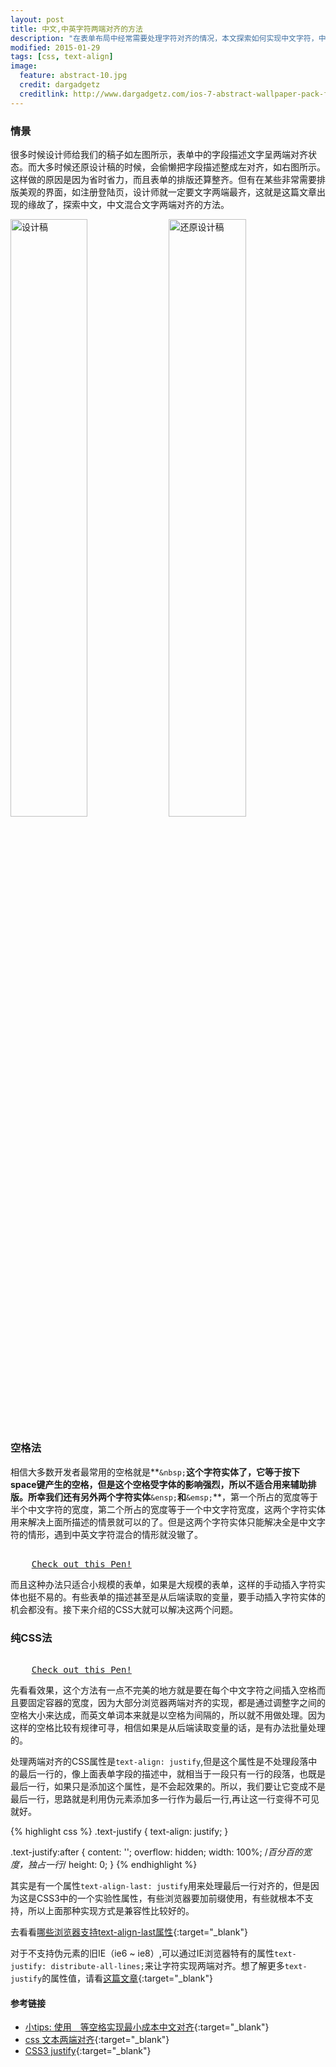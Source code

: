 ```yaml
---
layout: post
title: 中文,中英字符两端对齐的方法
description: "在表单布局中经常需要处理字符对齐的情况，本文探索如何实现中文字符，中英混合支付两端对齐的方法"
modified: 2015-01-29
tags: [css, text-align]
image:
  feature: abstract-10.jpg
  credit: dargadgetz
  creditlink: http://www.dargadgetz.com/ios-7-abstract-wallpaper-pack-for-iphone-5-and-ipod-touch-retina/
---
```

### 情景
很多时候设计师给我们的稿子如左图所示，表单中的字段描述文字呈两端对齐状态。而大多时候还原设计稿的时候，会偷懒把字段描述整成左对齐，如右图所示。这样做的原因是因为省时省力，而且表单的排版还算整齐。但有在某些非常需要排版美观的界面，如注册登陆页，设计师就一定要文字两端最齐，这就是这篇文章出现的缘故了，探索中文，中文混合文字两端对齐的方法。
<!-- more -->
<p>
<img src="http://ww4.sinaimg.cn/large/68250c36gw1eoofvwbw1ej20ho086jrh.jpg" alt="设计稿" style="width: 49.5%;">
<img src="http://ww3.sinaimg.cn/large/68250c36gw1eoofvrnx0qj20ia08a74d.jpg" alt="还原设计稿" style="width: 49.5%;">
</p>

### 空格法
相信大多数开发者最常用的空格就是**`&nbsp;`**这个字符实体了，它等于按下space键产生的空格，但是这个空格受字体的影响强烈，所以不适合用来辅助排版。所幸我们还有另外两个字符实体**`&ensp;`**和**`&emsp;`**，第一个所占的宽度等于半个中文字符的宽度，第二个所占的宽度等于一个中文字符宽度，这两个字符实体用来解决上面所描述的情景就可以的了。但是这两个字符实体只能解决全是中文字符的情形，遇到中英文字符混合的情形就没辙了。

<pre class="codepen" data-height="200" data-type="result" data-href="GgvNXV" data-user="calledT" data-safe="true">
    <code></code>
    <a href="http://codepen.io/calledT/embed/GgvNXV/">Check out this Pen!</a> 
</pre>
<script async src="http://codepen.io/assets/embed/ei.js"> </script>

而且这种办法只适合小规模的表单，如果是大规模的表单，这样的手动插入字符实体也挺不易的。有些表单的描述甚至是从后端读取的变量，要手动插入字符实体的机会都没有。接下来介绍的CSS大就可以解决这两个问题。

### 纯CSS法

<pre class="codepen" data-height="200" data-type="result" data-href="vEJgBo" data-user="calledT" data-safe="true">
    <code></code>
    <a href="http://codepen.io/calledT/embed/vEJgBo/">Check out this Pen!</a> 
</pre>
<script async src="http://codepen.io/assets/embed/ei.js"> </script>

先看看效果，这个方法有一点不完美的地方就是要在每个中文字符之间插入空格而且要固定容器的宽度，因为大部分浏览器两端对齐的实现，都是通过调整字之间的空格大小来达成，而英文单词本来就是以空格为间隔的，所以就不用做处理。因为这样的空格比较有规律可寻，相信如果是从后端读取变量的话，是有办法批量处理的。

处理两端对齐的CSS属性是`text-align: justify`,但是这个属性是不处理段落中的最后一行的，像上面表单字段的描述中，就相当于一段只有一行的段落，也既是最后一行，如果只是添加这个属性，是不会起效果的。所以，我们要让它变成不是最后一行，思路就是利用伪元素添加多一行作为最后一行,再让这一行变得不可见就好。

{% highlight css %}
.text-justify {
    text-align: justify;
}

.text-justify:after {
    content: '';
    overflow: hidden;
    width: 100%; /*百分百的宽度，独占一行*/
    height: 0;
}
{% endhighlight %}

其实是有一个属性`text-align-last: justify`用来处理最后一行对齐的，但是因为这是CSS3中的一个实验性属性，有些浏览器要加前缀使用，有些就根本不支持，所以上面那种实现方式是兼容性比较好的。

去看看[哪些浏览器支持text-align-last属性](http://caniuse.com/#search=text-align-last){:target="_blank"}

对于不支持伪元素的旧IE（ie6 ~ ie8）,可以通过IE浏览器特有的属性`text-justify: distribute-all-lines;`来让字符实现两端对齐。想了解更多`text-justify`的属性值，请看[这篇文章](http://www.xmlas.com/css-text-justify.html){:target="_blank"}

#### 参考链接
* [小tips: 使用&#x3000;等空格实现最小成本中文对齐](http://www.zhangxinxu.com/wordpress/2015/01/tips-blank-character-chinese-align/){:target="_blank"}
* [css 文本两端对齐](http://www.cnblogs.com/rubylouvre/archive/2012/11/28/2792504.html){:target="_blank"}
* [CSS3 justify](http://demo.doyoe.com/css3/justify/){:target="_blank"}




